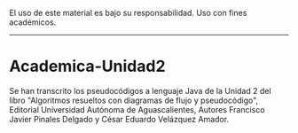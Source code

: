 El uso de este material es bajo su responsabilidad. Uso con fines académicos.
________________________________________________________________________________
# Academica-Unidad2
Se han transcrito los pseudocódigos a lenguaje Java de la Unidad 2 del libro "Algoritmos resueltos con diagramas de flujo y pseudocódigo", Editorial Universidad Autónoma de Aguascalientes, Autores Francisco Javier Pinales Delgado y César Eduardo Velázquez Amador.
